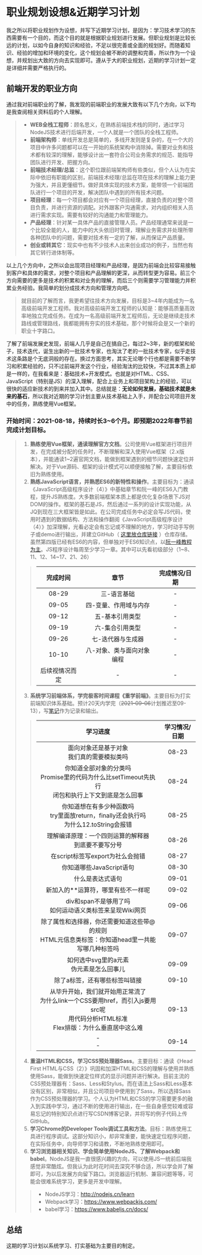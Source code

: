 # 职业规划设想&近期学习计划
我之所以将职业规划作为设想，并写下近期学习计划，是因为：学习技术学习的东西需要有一个目的，而这个目的就是根据职业规划进行发展。但职业规划是比较长远的计划，以如今自身的知识和经验，不足以很完善或全面的规划好。而随着知识、经验的增加和环境的变化，这个规划会被不断的调整和完善，所以作为一个设想，并规划出大致的方向去实现即可。遵从于大的职业规划，近期的学习计划一定是详细并需要严格执行的。
## 前端开发的职业方向
通过我对前端职业的了解，我发现的前端职业的发展大致有以下几个方向，以下均是我查阅相关资料后的个人理解。
>- **WEB全栈工程师**：顾名思义，在熟练前端技术栈的同时，通过学习NodeJS技术进行后端开发，一个人就是一个团队的全栈工程师。
>- **前端架构师**：单线开发总是简单的，多线开发则是复杂的，在一个大的项目中许多问题都可以在一开始的系统架构中消除掉。需要对业务和技术都有较深的理解，能够设计出一套符合公司业务需求的规范、能指导团队进行开发、把握方向。
>- **前端技术经理/总监**：这个职位跟前端架构师有些类似，但个人认为在实际中依旧有职能的区别，前端技术经理/总监在项在技术的理解上能力更为强大，并且更懂细节。做好具体实现的技术方案，能带领一个前端团队进行一个项目的开发，解决团队中遇到的所有技术问题。
>- **项目经理**：每一个项目都会对应有一个项目经理，直接负责的对整个项目负责，并进行资源的调配。对外跟客户沟通需求，对内组织相关人员进行需求实现。需要有较好的沟通能力和管理能力。
>- **产品经理**：针对某一具体产品的直接管理人员。产品经理通常来说是一个比较全能的人，能力中的大头依旧时管理，理解业务需求并处理所带各种团队中的问题，需要对技术有一定的了解，从而保证产品质量。
>- **创业或转其它**：现实中也有不少技术人出来创业成功的例子，当然也有其它转行进体制等。

以上几个方向中，之所以会出现项目经理和产品经理，是因为前端会比较容易接触到客户和具体的需求，对整个项目和产品理解的更深，从而转型更为容易。前三个方向需要的更多是技术的积累和对业务的理解，而后三个则需要学习管理能力并积累业务经验。我简单的划分成技术方向和管理方向吧。

>就目前的了解而言，我更希望往技术方向发展，目标是3~4年内能成为一名高级前端开发工程师。我对高级前端开发工程师的认知是：能够高质量高效率地独立完成任务。在成为一名高级前端开发工程师后，无论是继续走技术路线或管理路线，我都能拥有夯实的技术基础，那个时候将会是又一个新的职业十字路口。

了解了前端发展史发现，前端人几乎是自己在搞自己，每过2~3年，新的框架和轮子，技术迭代，诞生出新的一批技术专家，也淘汰了老的一批技术专家，似乎走技术这条路是个无底洞般的存在。换过方面思考，其实无论哪个行也都是需要不断学习和积累经验的，只不过前端开发这个行业，经验淘汰的比较快，不过其本质上却是一样的，在我看来是：基础技术+开发模式。也就是对HTML、CSS、JavaScript（特别是JS）的深入理解，配合上业务上和项目架构上的经验，可以很快的适应新技术的到来并加入其中。总结就是：**无论如何发展，基础技术就是未来的基石**，所以我对近期的学习计划主要从技术基础上入手，并配合公司项目开发中的任务，熟练使用Vue框架。

### 开始时间：2021-08-18，持续时长3~6个月。即预期2022年春节前完成计划目标。
>1. **熟练使用Vue框架，通读理解官方文档**。公司使用Vue框架进行项目开发，在完成被分配的任务时，不断理解和深入使用Vue框架（2.x版本），并能通读1~2遍官网文档，能做到框架遇到的细节问题快速定位并解决。对于Vue源码、框架的设计模式可以顺便接触了解，主要目标依旧为熟练使用。
>2. **熟练JavaScript语言，并熟悉ES6的新特性和操作**。主要目标为：通读《JavaScript高级程序设计（4）》中基础章节和阮一峰的ES6入门教程，提升JS熟练度。大多数前端框架本质上都是优化复杂场景下JS对DOM的操作。框架的基石是JS，然后通过一系列的设计实现功能，从JQ到现在三大框架皆是如此。在公司完成任务中必定会写JS代码，使用时遇到的数据结构、方法和操作翻阅《JavaScript高级程序设计（4）》加深理解，光看必定会有忘记或不理解的地方，学习时动手写例子或demo进行输出，并建立GitHub（ [这里放仓库链接](#) ）仓库存储。虽然第四版已经有ES6的内容，但单独对于ES6知识点，以[阮一峰教程为主](https://es6.ruanyifeng.com/)。JS程序设计每周至少学习一章。其中可以先看初级部分（1\~8、11、12、14\~17、21、26）
>>|完成时间|章节|完成情况/日期|
>>|:-:|:-:|:-:|
>>|08-29|三-语言基础|-|
>>|09-05|四-变量、作用域与内存|-|
>>|09-12|五-基本引用类型|-|
>>|09-19|六-集合引用类型|-|
>>|09-26|七-迭代器与生成器|-|
>>|10-10|八-对象、类与面向对象编程|-|
>>|后续视情况而定|-|-|
>3. **系统学习前端体系，学完极客时间课程《重学前端》**。主要目标为打实前端知识体系基础。预计20天内学完（~~2021-09-06~~计划推迟至09-13），写[笔记](./重学前端-课程学习笔记.md)作为记录和输出。
>>|学习进度|学习情况/日期|
>>|:-:|:-:|
>>|面向对象还是基于对象<br> 我们真的需要模拟类吗|08-23|
>>|你知道全部对象的分类吗<br> Promise里的代码为什么比setTimeout先执行<br>闭包和执行上下文到底是怎么回事|08-24|
>>|你知道想在有多少种函数吗<br>try里面放return，finally还会执行吗<br>为什么12.toString会报错|08-25|一个四则运算的解释器
>>|理解编译原理：一个四则运算的解释器<br>到底要不要写分号|08-26|
>>|在script标签写export为社么会抛错|08-27|
>>|你知道哪些JavaScript语句|08-30|
>>|什么是表达式语句|09-01|
>>|新加入的**运算符，哪里有些不一样呢|09-02|
>>|div和span不是够用了吗<br>如何运动语义类标签来呈现Wiki网页|09-06|
>>|除了属性和选择器，你还需要知道这些带@的规则<br>HTML元信息类标签：你知道head里一共能写哪几种标签吗|09-07|
>>|如何选中svg里的a元素<br>伪元素是怎么回事儿|09-09|
>>|除了a标签，还有哪些标签叫链接|09-10|
>>|从毕升开始，我们就开始用正常流了<br>为什么link一个CSS要用href，而引入js要用src呢<br>用代码分析HTML标准<br>Flex排版：为什么垂直居中这么难|09-13|
>>|-<br>-|09-14|
>4. **重温HTML和CSS，学习CSS预处理器Sass**。主要目标：通读《Head First HTML与CSS（2）》巩固和加深HTML和CSS的理解与使用并熟练使用Sass，能做到快速定位样式的显示问题并进行解决。目前主流的CSS预处理器有：Sass、Less和Stylus。而在语法上Sass和Less基本没有区别，非常相似，并且公司项目中使用到了Sass，所以选择Sass作为CSS预处理器的学习。个人认为HTML和CSS的学习需要更多的融入到实践中学习，通过不断的使用进行输出，在一些自身感觉较难或容易忘记的特别知识点进行写CSDN博客记录，并将写的例子代码上传GitHub。
>5. **学习Chrome的Developer Tools调试工具和方法**。目标：熟练使用工具进行程序调试。这部分知识小，却非常重要，能快速定位程序问题，在实际任务中，向导师学习和请教，不断地熟练使用即可。
>6. **学习浏览器相关知识、学会简单使用NodeJS、了解Webpack和babel**。NodeJS是我一直很感兴趣的方向，可以使用JS一统前后端我感觉非常酷炫。但我认为此时花时间去深究不够合适，所以学会并了解即可，为以后发展方向留下路口。浏览器运行机制、兼容问题等等，可能会很难系统学习，更多是开发中理解。
>> - NodeJS学习：http://nodejs.cn/learn
>> - Webpack学习：https://www.webpackjs.com/
>> - babel学习：https://www.babeljs.cn/docs/ 

## 总结
这期的学习计划以系统学习、打实基础为主要目的制定。